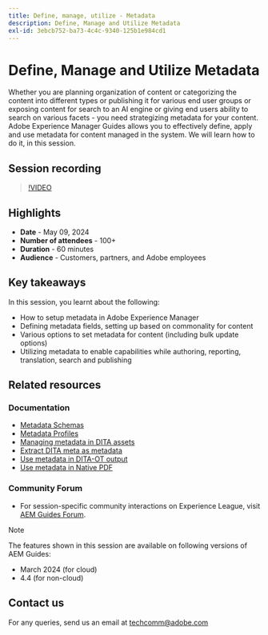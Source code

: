 ```yaml
---
title: Define, manage, utilize - Metadata
description: Define, Manage and Utilize Metadata
exl-id: 3ebcb752-ba73-4c4c-9340-125b1e984cd1
---
```

# Define, Manage and Utilize Metadata

Whether you are planning organization of content or categorizing the content into different types or publishing it for various end user groups or exposing content for search to an AI engine or giving end users ability to search on various facets - you need strategizing metadata for your content.
Adobe Experience Manager Guides allows you to effectively define, apply and use metadata for content managed in the system. We will learn how to do it, in this session.


## Session recording

>[!VIDEO](https://video.tv.adobe.com/v/3429088/asset-metadata-guides-metadata-aem-guides?quality=12&learn=on)


## Highlights

- **Date** - May 09, 2024 
- **Number of attendees** - 100+
- **Duration** - 60 minutes
- **Audience** - Customers, partners, and Adobe employees

## Key takeaways

In this session, you learnt about the following:
- How to setup metadata in Adobe Experience Manager
- Defining metadata fields, setting up based on commonality for content
- Various options to set metadata for content (including bulk update options)
- Utilizing metadata to enable capabilities while authoring, reporting, translation, search and publishing

 
## Related resources

### Documentation

- [Metadata Schemas](https://experienceleague.adobe.com/en/docs/experience-manager-cloud-service/content/assets/manage/metadata-schemas)
- [Metadata Profiles](https://experienceleague.adobe.com/en/docs/experience-manager-cloud-service/content/assets/manage/metadata-profiles)
- [Managing metadata in DITA assets](https://experienceleague.adobe.com/en/docs/experience-manager-guides/using/knowledge-base/kb-articles/authoring/reports/manage-metadata)
- [Extract DITA meta as metadata](https://experienceleague.adobe.com/en/docs/experience-manager-guides/using/install-guide/cs-ig/aem-asset-search-cs/conf-dita-search#id192SF0G10YK)
- [Use metadata in DITA-OT output](https://experienceleague.adobe.com/en/docs/experience-manager-guides/using/install-guide/on-prem-ig/output-gen-config/conf-output-generation#id191LF0U0TY4)
- [Use metadata in Native PDF](https://experienceleague.adobe.com/en/docs/experience-manager-guides/using/user-guide/output-gen/web-editor/native-pdf-web-editor#native-pdf-publishing)
 
 
### Community Forum

- For session-specific community interactions on Experience League, visit  [AEM Guides Forum](https://experienceleaguecommunities.adobe.com/t5/experience-manager-guides/bd-p/xml-documentation-discussions).


>[!NOTE]
>
> The features shown in this session are available on following versions of AEM Guides:
> - March 2024 (for cloud)
> - 4.4 (for non-cloud)



## Contact us

For any queries, send us an email at <techcomm@adobe.com>
